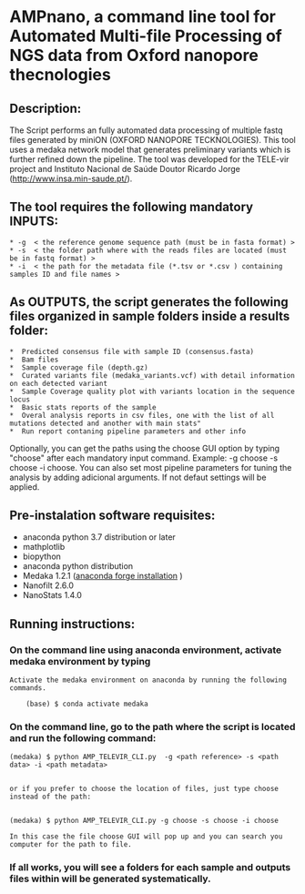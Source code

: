 # AMPnano, a command line tool for Automated Multi-file Processing of NGS data from Oxford nanopore thecnologies

## Description:
The Script performs an fully automated data processing of multiple fastq files generated by miniON (OXFORD NANOPORE TECKNOLOGIES). This tool uses a medaka network model that generates preliminary variants which is further refined down the pipeline. The tool was developed for the TELE-vir project and Instituto Nacional de Saúde Doutor Ricardo Jorge (http://www.insa.min-saude.pt/). 

## The tool requires the following mandatory INPUTS:
	* -g  < the reference genome sequence path (must be in fasta format) >
	* -s  < the folder path where with the reads files are located (must be in fastq format) >
	* -i  < the path for the metadata file (*.tsv or *.csv ) containing samples ID and file names >

## As OUTPUTS, the script generates the following files organized in sample folders inside a results folder:
    *  Predicted consensus file with sample ID (consensus.fasta)
    *  Bam files
    *  Sample coverage file (depth.gz)
    *  Curated variants file (medaka_variants.vcf) with detail information on each detected variant
    *  Sample Coverage quality plot with variants location in the sequence locus
    *  Basic stats reports of the sample
    *  Overal analysis reports in csv files, one with the list of all mutations detected and another with main stats"
    *  Run report contaning pipeline parameters and other info

Optionally, you can get the paths using the choose GUI option by typing "choose" after each mandatory input command. Example:  -g choose -s choose -i choose.
You can also set most pipeline parameters for tuning the analysis by adding adicional arguments. If not defaut settings will be applied.


## Pre-instalation software requisites:
* anaconda python 3.7 distribution or later 
* mathplotlib
* biopython 
* anaconda python distribution 
* Medaka 1.2.1 ([anaconda forge installation](https://anaconda.org/bioconda/medaka) )
* Nanofilt 2.6.0  
* NanoStats 1.4.0 


## Running instructions:

### On the command line using anaconda environment, activate medaka environment by typing  

	Activate the medaka environment on anaconda by running the following commands.
 
    	(base) $ conda activate medaka
    

### On the command line, go to the path where the script is located and run the following command: 

	(medaka) $ python AMP_TELEVIR_CLI.py  -g <path reference> -s <path data> -i <path metadata> 
      
 
 	or if you prefer to choose the location of files, just type choose instead of the path:
      
     
	(medaka) $ python AMP_TELEVIR_CLI.py -g choose -s choose -i choose 
     
	In this case the file choose GUI will pop up and you can search you computer for the path to file. 


### If all works, you will see a folders for each sample and outputs files within will be generated systematically. 


